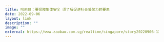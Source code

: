 ```yaml
---
title: 哈莉玛：要保障集体安全 须了解促进社会凝聚力的要素
date: 2022-09-06
layout: link
description: ""
image: ""
external: https://www.zaobao.com.sg/realtime/singapore/story20220906-1310183
---
```

